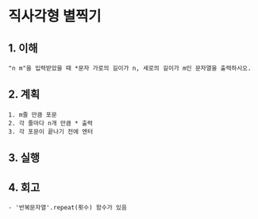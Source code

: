 # 직사각형 별찍기

## 1. 이해
    "n m"을 입력받았을 때 *문자 가로의 길이가 n, 세로의 길이가 m인 문자열을 출력하시오.

## 2. 계획
    1. m줄 만큼 포문
    2. 각 줄마다 n개 만큼 * 출력
    3. 각 포문이 끝나기 전에 엔터

## 3. 실행

## 4. 회고
    - '반복문자열'.repeat(횟수) 함수가 있음